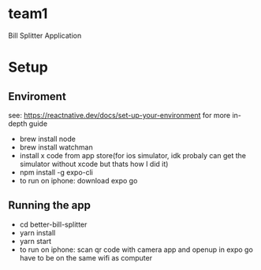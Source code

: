 # team1
Bill Splitter Application


# Setup 
## Enviroment
see: https://reactnative.dev/docs/set-up-your-environment for more in-depth guide
* brew install node
* brew install watchman
* install x code from app store(for ios simulator, idk probaly can get the simulator without xcode but thats how I did it)
* npm install -g expo-cli
* to run on iphone: download expo go
## Running the app
* cd better-bill-splitter
* yarn install 
* yarn start
* to run on iphone: scan qr code with camera app and openup in expo go have to be on the same wifi as computer
